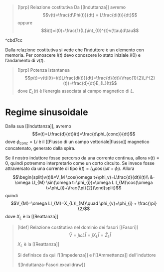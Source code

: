 
>[!prp] Relazione costitutiva
>Da [[Induttanza]] avremo
>$$v(t)=\frac{d\Phi(t)}{dt} = L\frac{di(t)}{dt}$$
>oppure
>$$i(t)=i(0)+\frac{1}{L}\int_{0}^{t}v(\tau)d\tau$$
>

^cbd7cc

Dalla relazione costitutiva si vede che l’induttore è un elemento con memoria. Per conoscere $i(t)$ devo conoscere lo stato iniziale $i(0)$ e l’andamento di $v(t)$.

>[!prp] Potenza istantanea
>$$p(t)=v(t)i(t)=i(t)L\frac{di(t)}{dt}=\frac{d}{dt}(\frac{1}{2}Li^{2}(t))=\frac{d}{dt}E_{L}(t)$$
>dove $E_{L}(t)$ è l’energia associata al campo magnetico di $L$.

# Regime sinusoidale
Dalla sua [[Induttanza]], avremo $$v(t)=L\frac{d}{dt}i(t)=\frac{d\phi_{conc}}{dt}$$
dove $\phi_{conc}=Li$ è il [[Flusso di un campo vettoriale|flusso]] magnetico concatenato, generato dalla spira.

Se il nostro induttore fosse percorso da una corrente continua, allora $v(t)=0$, quindi potremmo interpretarlo come un corto circuito.
Se invece fosse attraversato da una corrente di tipo $i(t)=I_M\cos(\omega t+\phi_{i})$.
Allora
$$\begin{split}v(t)&=V_M \cos(\omega t+\phi_v)=L\frac{d}{dt}i(t)\\ &-\omega LI_{M} \sin(\omega t+\phi_{i})=\omega L I_{M}\cos(\omega t+\phi_{i}+\frac{\pi}{2})\end{split}$$
quindi $$V_{M}=\omega LI_{M}=X_{L}I_{M}\quad \phi_{v}=\phi_{i} + \frac{\pi}{2}$$
dove $X_{L}$ è la [[Reattanza]]

>[!def] Relazione costitutiva nel dominio dei fasori
>[[Fasori]]
>$$\bar V = j\omega L\bar I=jX_{L}\bar I=\bar Z_{L}\bar I$$
>$X_{L}$ è la [[Reattanza]]
>
>Si definisce da qui l’[[Impedenza]] e l’[[Ammettenza]] dell’induttore
>
>![[Induttanza-Fasori.excalidraw]]


